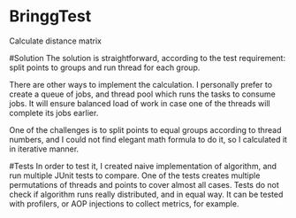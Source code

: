 # BringgTest
Calculate distance matrix

#Solution
The solution is straightforward, according to the test requirement: split points to groups and run thread for each group. 

There are other ways to implement the calculation. I personally prefer to create a queue of jobs, and thread pool which runs the tasks to consume jobs. It will ensure balanced load of work in case one of the threads will complete its jobs earlier.

One of the challenges is to split points to equal groups according to thread numbers, and I could not find elegant math formula to do it, so I calculated it in iterative manner.

#Tests
In order to test it, I created naive implementation of algorithm, and run multiple JUnit tests to compare. One of the tests creates multiple permutations of threads and points to cover almost all cases.
Tests do not check if algorithm runs really distributed, and in equal way. It can be tested with profilers, or AOP injections to collect metrics, for example.